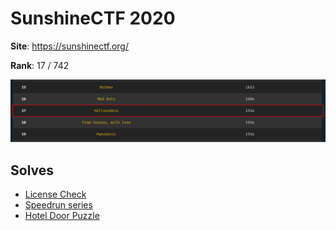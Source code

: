 # SunshineCTF 2020

**Site**: https://sunshinectf.org/

**Rank**: 17 / 742

![rank](rank.png)

## Solves
- [License Check](pegasus/license_check/)
- [Speedrun series](speedrun/)
- [Hotel Door Puzzle](hotel/)
